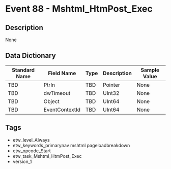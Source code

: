# Event 88 - Mshtml_HtmPost_Exec

## Description
None

## Data Dictionary
|Standard Name|Field Name|Type|Description|Sample Value|
|---|---|---|---|---|
|TBD|PtrIn|TBD|Pointer|None|None|
|TBD|dwTimeout|TBD|UInt32|None|None|
|TBD|Object|TBD|UInt64|None|None|
|TBD|EventContextId|TBD|UInt64|None|None|

## Tags
* etw_level_Always
* etw_keywords_primarynav mshtml pageloadbreakdown
* etw_opcode_Start
* etw_task_Mshtml_HtmPost_Exec
* version_1